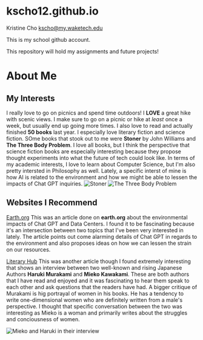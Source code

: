 # kscho12.github.io

Kristine Cho
kscho@my.waketech.edu

This is my school github account.

This repository will hold my assignments and future projects! 


# About Me
## My Interests
I really love to go on picnics and spend time outdoors! I **LOVE** a great hike with scenic views. I make sure to go on a picnic or hike at _least_ once a week, but usually end up going more times.
I also love to read and actually finished **50 books** last year. I especially love literary fiction and science fiction. SOme books that stook out to me were **Stoner** by John Williams and **The Three Body Problem**. I love all books, but I think the perspective that science fiction books are especially interesting because they propose thought experiments into what the future of tech could look like.
In terms of my academic interests, I love to learn about Computer Science, but I'm also pretty intersted in Philosophy as well. Lately, a specific interst of mine is how AI is related to the environment and how we might be able to lessen the impacts of Chat GPT inquiries.
![Stoner](https://target.scene7.com/is/image/Target/GUEST_8ebb297f-bd91-44e6-8322-3d812a24b53b?wid=300&hei=300&fmt=pjpeg)
![The Three Body Problem](https://images-na.ssl-images-amazon.com/images/S/compressed.photo.goodreads.com/books/1415428227i/20518872.jpg)

## Websites I Recommend
[Earth.org](https://earth.org/environmental-impact-chatgpt/)
This was an article done on **earth.org** about the environmental impacts of Chat GPT and Data Centers. I found it to be fascinating because it's an intersection between two topics that I've been very interested in lately. The article points out come alarming details of Chat GPT in regards to the environment and also proposes ideas on how we can lessen the strain on our resources.

[Literary Hub](https://lithub.com/a-feminist-critique-of-murakami-novels-with-murakami-himself/)
This was another article though I found extremely interesting that shows an interview between two well-known and rising Japanese Authors **Haruki Murakami** and **Mieko Kawakami**. These are both authors that I have read and enjoyed and it was fascinating to hear them speak to each other and ask questions that the readers have had. A bigger critique of Murakami is hig portrayal of women in his books. He has a tendency to write one-dimensional women who are definitely written from a male's perspective. I thought that specific conversation between the two was interesting as Mieko is a woman and primarily writes about the struggles and conciousness of women.

![Mieko and Haruki in their interview](https://www.elespectador.com/resizer/v2/YZDTQKVOMBDWRNIY7LGSO5ZLV4.jpeg?auth=a23eecd3416609cfe4d0e4a2c324db8e091c53718c53a7079ffcc101e369b180&width=920&height=613&smart=true&quality=60)